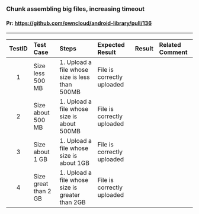 ###  Chunk assembling big files, increasing timeout

#### Pr: https://github.com/owncloud/android-library/pull/136



---

 
| TestID | Test Case | Steps | Expected Result | Result | Related Comment |
| :----: | :-------- | :---- | :-------------- | :----: | :------ |
| 1 | Size less 500 MB | 1. Upload a file whose size is less than 500MB | File is correctly uploaded|  |  |
| 2 | Size about 500 MB | 1. Upload a file whose size is about 500MB | File is correctly uploaded|  |  |
| 3 | Size about 1 GB | 1. Upload a file whose size is about 1GB | File is correctly uploaded|  |  |
| 4 | Size great than 2 GB | 1. Upload a file whose size is greater than 2GB | File is correctly uploaded|  |  |